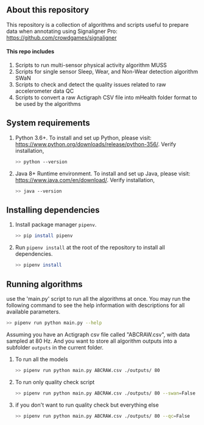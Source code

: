 ## About this repository
This repository is a collection of algorithms and scripts useful to prepare data when annotating using Signaligner Pro: https://github.com/crowdgames/signaligner

#### This repo includes
1. Scripts to run multi-sensor physical activity algorithm MUSS
2. Scripts for single sensor Sleep, Wear, and Non-Wear detection algorithm SWaN
3. Scripts to check and detect the quality issues related to raw accelerometer data QC
4. Scripts to convert a raw Actigraph CSV file into mHealth folder format to be used by the algorithms

## System requirements
1. Python 3.6+. To install and set up Python, please visit: https://www.python.org/downloads/release/python-356/. Verify installation,

    ```bash
    >> python --version
    ```

2. Java 8+ Runtime environment. To install and set up Java, please visit: https://www.java.com/en/download/. Verify installation,

    ```bash
    >> java --version
    ```

## Installing dependencies

1. Install package manager `pipenv`.

    ```bash
    >> pip install pipenv
    ```

2. Run `pipenv install` at the root of the repository to install all dependencies.

    ```bash
    >> pipenv install
    ```

## Running algorithms
use the 'main.py' script to run all the algorithms at once. You may run the following command to see the help information with descriptions for all available parameters.

```bash
>> pipenv run python main.py --help
```

Assuming you have an Actigraph csv file called "ABCRAW.csv", with data sampled at 80 Hz. And you want to store all algorithm outputs into a subfolder `outputs` in the current folder.

1. To run all the models

    ```bash
    >> pipenv run python main.py ABCRAW.csv ./outputs/ 80
    ```

2. To run only quality check script

    ```bash
    >> pipenv run python main.py ABCRAW.csv ./outputs/ 80 --swan=False --muss=False
    ```

3. if you don't want to run quality check but everything else

    ```bash
    >> pipenv run python main.py ABCRAW.csv ./outputs/ 80 --qc=False
    ```